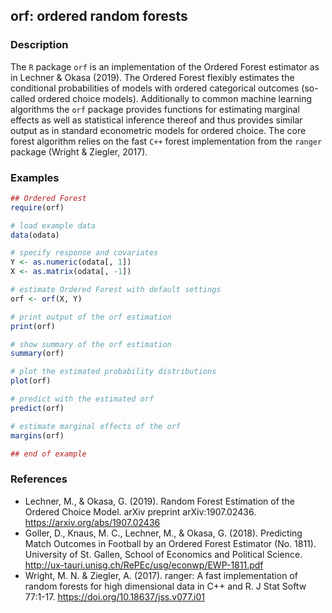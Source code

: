 ## orf: ordered random forests

### Description

The `R` package `orf` is an implementation of the Ordered Forest estimator
as in Lechner & Okasa (2019). The Ordered Forest flexibly estimates the conditional
probabilities of models with ordered categorical outcomes (so-called ordered
choice models). Additionally to common machine learning algorithms the `orf`
package provides functions for estimating marginal effects as well as
statistical inference thereof and thus provides similar output as in standard
econometric models for ordered choice. The core forest algorithm relies on the
fast `C++` forest implementation from the `ranger` package (Wright & Ziegler, 2017).

### Examples

```r
## Ordered Forest
require(orf)

# load example data
data(odata)

# specify response and covariates
Y <- as.numeric(odata[, 1])
X <- as.matrix(odata[, -1])

# estimate Ordered Forest with default settings
orf <- orf(X, Y)

# print output of the orf estimation
print(orf)

# show summary of the orf estimation
summary(orf)

# plot the estimated probability distributions
plot(orf)

# predict with the estimated orf
predict(orf)

# estimate marginal effects of the orf
margins(orf)

## end of example
```

### References

- Lechner, M., & Okasa, G. (2019). Random Forest Estimation of the Ordered Choice Model. arXiv preprint arXiv:1907.02436. <https://arxiv.org/abs/1907.02436>
- Goller, D., Knaus, M. C., Lechner, M., & Okasa, G. (2018). Predicting Match Outcomes in Football by an Ordered Forest Estimator (No. 1811). University of St. Gallen, School of Economics and Political Science. <http://ux-tauri.unisg.ch/RePEc/usg/econwp/EWP-1811.pdf>
- Wright, M. N. & Ziegler, A. (2017). ranger: A fast implementation of random forests for high dimensional data in C++ and R. J Stat Softw 77:1-17. <https://doi.org/10.18637/jss.v077.i01>

